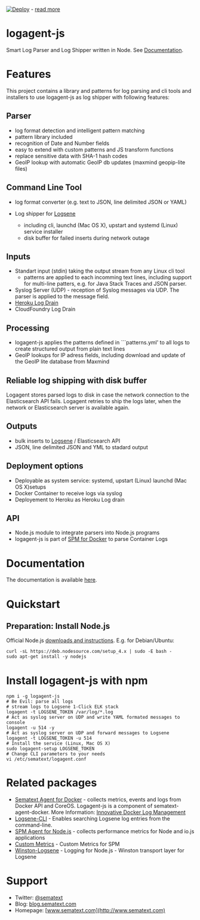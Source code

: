 [![Deploy](https://www.herokucdn.com/deploy/button.png)](https://heroku.com/deploy?template=https://github.com/sematext/logagent-js) - [read more](http://blog.sematext.com/2016/02/18/how-to-ship-heroku-logs-to-logsene-managed-elk-stack/)

# logagent-js

Smart Log Parser and Log Shipper written in Node. See [Documentation](http://sematext.github.io/logagent-js/).

# Features

This project contains a library and patterns for log parsing and cli tools and installers to use logagent-js as log shipper with following features: 

## Parser
- log format detection and intelligent pattern matching 
- pattern library included 
- recognition of Date and Number fields
- easy to extend with custom patterns and JS transform functions
- replace sensitive data with SHA-1 hash codes
- GeoIP lookup with automatic GeoIP db updates (maxmind geopip-lite files)

## Command Line Tool

- log format converter (e.g. text to JSON, line delimited JSON or YAML) 
- Log shipper for [Logsene](http://www.sematext.com/logsene/)

  - including cli, launchd (Mac OS X), upstart and systemd (Linux) service installer
  - disk buffer for failed inserts during network outage

## Inputs
- Standart input (stdin) taking the output stream from any Linux cli tool
  - patterns are applied to each incomming text lines, including support for multi-line patters, e.g. for Java Stack Traces and JSON parser. 
- Syslog Server (UDP) - reception of Syslog messages via UDP. The parser is applied to the message field. 
- [Heroku Log Drain](https://github.com/sematext/logagent-js#logagent-as-heroku-log-drain)
- CloudFoundry Log Drain

## Processing
- logagent-js applies the patterns defined in ```patterns.yml' to all logs to create structured output from plain text lines
- GeoIP lookups for IP adress fields, including download and update of the GeoIP lite database from Maxmind

## Reliable log shipping with disk buffer

Logagent stores parsed logs to disk in case the network connection to the Elasticsearch API fails. Logagent retries to ship the logs later, when the network or Elasticsearch server is available again.  

## Outputs
- bulk inserts to [Logsene](http://sematext.com/logsene) / Elasticsearch API
- JSON, line delimited JSON and YML to stadard output  

## Deployment options
- Deployable as system service: systemd, upstart (Linux) launchd (Mac OS X)setups 
- Docker Container to receive logs via syslog
- Deployement to Heroku as Heroku Log drain

## API 
- Node.js module to integrate parsers into Node.js programs
- logagent-js is part of [SPM for Docker](https://github.com/sematext/spm-agent-docker) to parse Container Logs


# Documentation

The documentation is available [here](http://sematext.github.io/logagent-js/). 

# Quickstart 

## Preparation: Install Node.js 

Official Node.js [downloads and instructions](https://nodejs.org/en/download/).
E.g. for Debian/Ubuntu:
```
curl -sL https://deb.nodesource.com/setup_4.x | sudo -E bash -
sudo apt-get install -y nodejs
```

# Install logagent-js with npm
```
npm i -g logagent-js
# Be Evil: parse all logs 
# stream logs to Logsene 1-Click ELK stack 
logagent -t LOGSENE_TOKEN /var/log/*.log 
# Act as syslog server on UDP and write YAML formated messages to console
logagent -u 514 -y  
# Act as syslog server on UDP and forward messages to Logsene
logagent -t LOGSENE_TOKEN -u 514 
# Install the service (Linux, Mac OS X)
sudo logagent-setup LOGSENE_TOKEN
# Change CLI parameters to your needs
vi /etc/sematext/logagent.conf
```

# Related packages

- [Sematext Agent for Docker](https://github.com/sematext/sematext-agent-docker) - collects metrics, events and logs from Docker API and CoreOS. Logagent-js is a component of sematext-agent-docker. More Information: [Innovative Docker Log Management](http://blog.sematext.com/2015/08/12/docker-log-management/)
- [Logsene-CLI](https://github.com/sematext/logsene-cli) - Enables searching Logsene log entries from the command-line. 
- [SPM Agent for Node.js](https://github.com/sematext/spm-agent-nodejs) - collects performance metrics for Node and io.js applications
- [Custom Metrics](https://github.com/sematext/spm-metrics-js) - Custom Metrics for SPM 
- [Winston-Logsene](https://github.com/sematext/winston-logsene) - Logging for Node.js - Winston transport layer for Logsene

# Support 

- Twitter: [@sematext](http://www.twitter.com/sematext)
- Blog: [blog.sematext.com](http://blog.sematext.com)
- Homepage: [www.sematext.com](http://www.sematext.com)